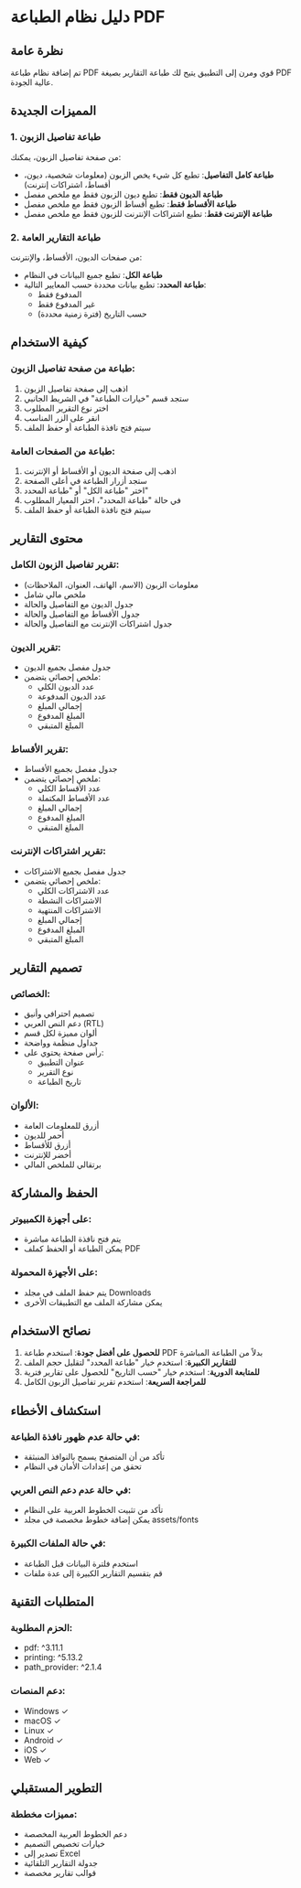 # دليل نظام الطباعة PDF

## نظرة عامة
تم إضافة نظام طباعة PDF قوي ومرن إلى التطبيق يتيح لك طباعة التقارير بصيغة PDF عالية الجودة.

## المميزات الجديدة

### 1. طباعة تفاصيل الزبون
من صفحة تفاصيل الزبون، يمكنك:
- **طباعة كامل التفاصيل**: تطبع كل شيء يخص الزبون (معلومات شخصية، ديون، أقساط، اشتراكات إنترنت)
- **طباعة الديون فقط**: تطبع ديون الزبون فقط مع ملخص مفصل
- **طباعة الأقساط فقط**: تطبع أقساط الزبون فقط مع ملخص مفصل
- **طباعة الإنترنت فقط**: تطبع اشتراكات الإنترنت للزبون فقط مع ملخص مفصل

### 2. طباعة التقارير العامة
من صفحات الديون، الأقساط، والإنترنت:
- **طباعة الكل**: تطبع جميع البيانات في النظام
- **طباعة المحدد**: تطبع بيانات محددة حسب المعايير التالية:
  - المدفوع فقط
  - غير المدفوع فقط  
  - حسب التاريخ (فترة زمنية محددة)

## كيفية الاستخدام

### طباعة من صفحة تفاصيل الزبون:
1. اذهب إلى صفحة تفاصيل الزبون
2. ستجد قسم "خيارات الطباعة" في الشريط الجانبي
3. اختر نوع التقرير المطلوب
4. انقر على الزر المناسب
5. سيتم فتح نافذة الطباعة أو حفظ الملف

### طباعة من الصفحات العامة:
1. اذهب إلى صفحة الديون أو الأقساط أو الإنترنت
2. ستجد أزرار الطباعة في أعلى الصفحة
3. اختر "طباعة الكل" أو "طباعة المحدد"
4. في حالة "طباعة المحدد"، اختر المعيار المطلوب
5. سيتم فتح نافذة الطباعة أو حفظ الملف

## محتوى التقارير

### تقرير تفاصيل الزبون الكامل:
- معلومات الزبون (الاسم، الهاتف، العنوان، الملاحظات)
- ملخص مالي شامل
- جدول الديون مع التفاصيل والحالة
- جدول الأقساط مع التفاصيل والحالة
- جدول اشتراكات الإنترنت مع التفاصيل والحالة

### تقرير الديون:
- جدول مفصل بجميع الديون
- ملخص إحصائي يتضمن:
  - عدد الديون الكلي
  - عدد الديون المدفوعة
  - إجمالي المبلغ
  - المبلغ المدفوع
  - المبلغ المتبقي

### تقرير الأقساط:
- جدول مفصل بجميع الأقساط
- ملخص إحصائي يتضمن:
  - عدد الأقساط الكلي
  - عدد الأقساط المكتملة
  - إجمالي المبلغ
  - المبلغ المدفوع
  - المبلغ المتبقي

### تقرير اشتراكات الإنترنت:
- جدول مفصل بجميع الاشتراكات
- ملخص إحصائي يتضمن:
  - عدد الاشتراكات الكلي
  - الاشتراكات النشطة
  - الاشتراكات المنتهية
  - إجمالي المبلغ
  - المبلغ المدفوع
  - المبلغ المتبقي

## تصميم التقارير

### الخصائص:
- تصميم احترافي وأنيق
- دعم النص العربي (RTL)
- ألوان مميزة لكل قسم
- جداول منظمة وواضحة
- رأس صفحة يحتوي على:
  - عنوان التطبيق
  - نوع التقرير
  - تاريخ الطباعة

### الألوان:
- أزرق للمعلومات العامة
- أحمر للديون
- أزرق للأقساط
- أخضر للإنترنت
- برتقالي للملخص المالي

## الحفظ والمشاركة

### على أجهزة الكمبيوتر:
- يتم فتح نافذة الطباعة مباشرة
- يمكن الطباعة أو الحفظ كملف PDF

### على الأجهزة المحمولة:
- يتم حفظ الملف في مجلد Downloads
- يمكن مشاركة الملف مع التطبيقات الأخرى

## نصائح الاستخدام

1. **للحصول على أفضل جودة**: استخدم طباعة PDF بدلاً من الطباعة المباشرة
2. **للتقارير الكبيرة**: استخدم خيار "طباعة المحدد" لتقليل حجم الملف
3. **للمتابعة الدورية**: استخدم خيار "حسب التاريخ" للحصول على تقارير فترية
4. **للمراجعة السريعة**: استخدم تقرير تفاصيل الزبون الكامل

## استكشاف الأخطاء

### في حالة عدم ظهور نافذة الطباعة:
- تأكد من أن المتصفح يسمح بالنوافذ المنبثقة
- تحقق من إعدادات الأمان في النظام

### في حالة عدم دعم النص العربي:
- تأكد من تثبيت الخطوط العربية على النظام
- يمكن إضافة خطوط مخصصة في مجلد assets/fonts

### في حالة الملفات الكبيرة:
- استخدم فلترة البيانات قبل الطباعة
- قم بتقسيم التقارير الكبيرة إلى عدة ملفات

## المتطلبات التقنية

### الحزم المطلوبة:
- pdf: ^3.11.1
- printing: ^5.13.2
- path_provider: ^2.1.4

### دعم المنصات:
- Windows ✓
- macOS ✓
- Linux ✓
- Android ✓
- iOS ✓
- Web ✓

## التطوير المستقبلي

### مميزات مخططة:
- دعم الخطوط العربية المخصصة
- خيارات تخصيص التصميم
- تصدير إلى Excel
- جدولة التقارير التلقائية
- قوالب تقارير مخصصة
